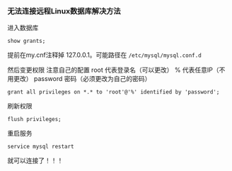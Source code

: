 ### 无法连接远程Linux数据库解决方法

进入数据库

```
show grants;
```

提前在my.cnf注释掉 127.0.0.1。可能路径在 `/etc/mysql/mysql.conf.d`

然后变更权限
注意自己的配置
root 代表登录名（可以更改）
% 代表任意IP（不用更改）
password 密码（必须更改为自己的密码）

```
grant all privileges on *.* to 'root'@'%' identified by 'password';
```

刷新权限

```
flush privileges;
```

重启服务

```
service mysql restart
```

就可以连接了！！！
